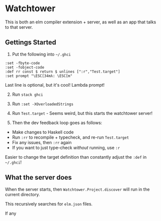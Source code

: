 # Watchtower

This is both an elm compiler extension + server, as well as an app that talks to that server.

## Gettings Started

1. Put the following into `~/.ghci`

```
:set -fbyte-code
:set -fobject-code
:def rr const $ return $ unlines [":r","Test.target"]
:set prompt "\ESC[34mλ: \ESC[m"
```

Last line is optional, but it's cool! Lambda prompt!

2. Run `stack ghci`

3. Run `:set -XOverloadedStrings`

4. Run `Test.target` - Seems weird, but this starts the watchtower server!

5. Then the dev feedback loop goes as follows:

- Make changes to Haskell code
- Run `:rr` to recompile + typecheck, and re-run `Test.target`
- Fix any issues, then `:rr` again
- If you want to just type-check _without_ running, use `:r`

Easier to change the target definition than constantly adjust the `:def` in `~/.ghci`!

## What the server does

When the server starts, then `Watchtower.Project.discover` will run in the current directory.

This recursively searches for `elm.json` files.

If any
